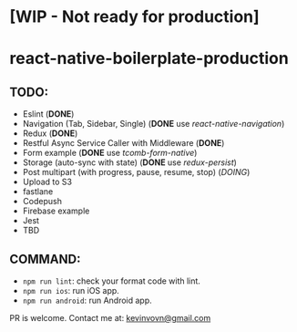 # [WIP - Not ready for production]
# react-native-boilerplate-production
## TODO:
- Eslint (**DONE**)
- Navigation (Tab, Sidebar, Single) (**DONE** use *react-native-navigation*)
- Redux (**DONE**)
- Restful Async Service Caller with Middleware (**DONE**)
- Form example (**DONE** use *tcomb-form-native*)
- Storage (auto-sync with state) (**DONE** use *redux-persist*)
- Post multipart (with progress, pause, resume, stop) (*DOING*)
- Upload to S3
- fastlane
- Codepush
- Firebase example
- Jest
- TBD

## COMMAND:
- `npm run lint`: check your format code with lint.
- `npm run ios`: run iOS app.
- `npm run android`: run Android app.

PR is welcome. Contact me at: kevinvovn@gmail.com
